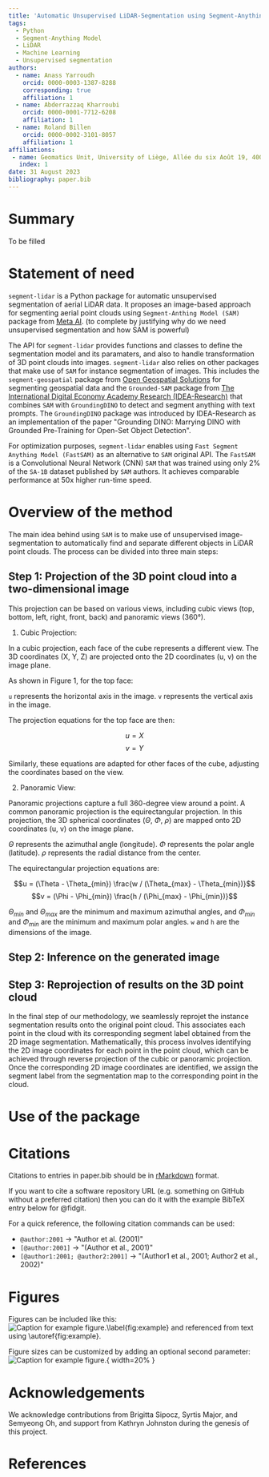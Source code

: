 ```yaml
---
title: 'Automatic Unsupervised LiDAR-Segmentation using Segment-Anything Model'
tags:
  - Python
  - Segment-Anything Model
  - LiDAR
  - Machine Learning
  - Unsupervised segmentation
authors:
  - name: Anass Yarroudh
    orcid: 0000-0003-1387-8288
    corresponding: true
    affiliation: 1
  - name: Abderrazzaq Kharroubi
    orcid: 0000-0001-7712-6208
    affiliation: 1
  - name: Roland Billen
    orcid: 0000-0002-3101-8057
    affiliation: 1
affiliations:
 - name: Geomatics Unit, University of Liège, Allée du six Août 19, 4000 Liège, Belgium
   index: 1
date: 31 August 2023
bibliography: paper.bib
---
```


# Summary

To be filled

# Statement of need

`segment-lidar` is a Python package for automatic unsupervised segmentation of aerial LiDAR data. It proposes an image-based approach for segmenting aerial point clouds using `Segment-Anthing Model (SAM)` package from [Meta AI](https://github.com/facebookresearch). (to complete by justifying why do we need unsupervised segmentation and how SAM is powerful)

The API for `segment-lidar` provides functions and classes to define the segmentation model and its paramaters, and also to handle transformation of 3D point clouds into images. `segment-lidar` also relies on other packages that make use of `SAM` for instance segmentation of images. This includes the `segment-geospatial` package from [Open Geospatial Solutions](https://github.com/opengeos) for segmenting geospatial data and the `Grounded-SAM` package from [The International Digital Economy Academy Research (IDEA-Research)](https://github.com/IDEA-Research) that combines `SAM` with `GroundingDINO` to detect and segment anything with text prompts. The `GroundingDINO` package was introduced by IDEA-Research as an implementation of the paper "Grounding DINO: Marrying DINO with Grounded Pre-Training for Open-Set Object Detection".

For optimization purposes, `segment-lidar` enables using `Fast Segment Anything Model (FastSAM)` as an alternative to `SAM` original API. The `FastSAM` is a Convolutional Neural Network (CNN) `SAM` that was trained using only 2% of the `SA-1B` dataset published by `SAM` authors. It achieves comparable performance at 50x higher run-time speed.


# Overview of the method

The main idea behind using `SAM` is to make use of unsupervised image-segmentation to automatically find and separate different objects in LiDAR point clouds. The process can be divided into three main steps:

## Step 1: Projection of the 3D point cloud into a two-dimensional image

This projection can be based on various views, including cubic views (top, bottom, left, right, front, back) and panoramic views (360°).

1. Cubic Projection:

In a cubic projection, each face of the cube represents a different view. The 3D coordinates (X, Y, Z) are projected onto the 2D coordinates (u, v) on the image plane.

As shown in Figure 1, for the top face:

`u` represents the horizontal axis in the image.
`v` represents the vertical axis in the image.

The projection equations for the top face are then:

$$u = X$$
$$v = Y$$

Similarly, these equations are adapted for other faces of the cube, adjusting the coordinates based on the view.

2. Panoramic View:

Panoramic projections capture a full 360-degree view around a point. A common panoramic projection is the equirectangular projection. In this projection, the 3D spherical coordinates ($\Theta$, $\Phi$, $\rho$) are mapped onto 2D coordinates (u, v) on the image plane.

$\Theta$ represents the azimuthal angle (longitude).
$\Phi$ represents the polar angle (latitude).
$\rho$ represents the radial distance from the center.

The equirectangular projection equations are:

$$u = (\Theta - \Theta_{min}) \frac{w / (\Theta_{max} - \Theta_{min})}$$
$$v = (\Phi - \Phi_{min}) \frac{h / (\Phi_{max} - \Phi_{min})}$$

$\Theta_{min}$ and $\Theta_{max}$ are the minimum and maximum azimuthal angles, and $\Phi_{min}$ and $\Phi_{min}$ are the minimum and maximum polar angles. `w` and `h` are the dimensions of the image.

## Step 2: Inference on the generated image



## Step 3: Reprojection of results on the 3D point cloud

In the final step of our methodology, we seamlessly reprojet the instance segmentation results onto the original point cloud. This associates each point in the cloud with its corresponding segment label obtained from the 2D image segmentation. Mathematically, this process involves identifying the 2D image coordinates for each point in the point cloud, which can be achieved through reverse projection of the cubic or panoramic projection. Once the corresponding 2D image coordinates are identified, we assign the segment label from the segmentation map to the corresponding point in the cloud.

# Use of the package


# Citations

Citations to entries in paper.bib should be in
[rMarkdown](http://rmarkdown.rstudio.com/authoring_bibliographies_and_citations.html)
format.

If you want to cite a software repository URL (e.g. something on GitHub without a preferred
citation) then you can do it with the example BibTeX entry below for @fidgit.

For a quick reference, the following citation commands can be used:
- `@author:2001`  ->  "Author et al. (2001)"
- `[@author:2001]` -> "(Author et al., 2001)"
- `[@author1:2001; @author2:2001]` -> "(Author1 et al., 2001; Author2 et al., 2002)"

# Figures

Figures can be included like this:
![Caption for example figure.\label{fig:example}](figure.png)
and referenced from text using \autoref{fig:example}.

Figure sizes can be customized by adding an optional second parameter:
![Caption for example figure.](figure.png){ width=20% }

# Acknowledgements

We acknowledge contributions from Brigitta Sipocz, Syrtis Major, and Semyeong
Oh, and support from Kathryn Johnston during the genesis of this project.

# References
